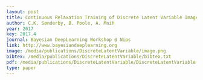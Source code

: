 ```yaml
--- 
layout: post
title: Continuous Relaxation Training of Discrete Latent Variable Image Models
author: C.K. Sønderby, B. Poole, A. Mnih
year: 2017
key: 2017.4
journal: Bayesian DeepLearning Workshop @ Nips
link: http://www.bayesiandeeplearning.org
image: /media/publications/DiscreteLatentVariable/image.png
bibtex: /media/publications/DiscreteLatentVariable/bibtex.txt
pdf: /media/publications/DiscreteLatentVariable/DiscreteLatentVariable.pdf
type: paper
---
```

